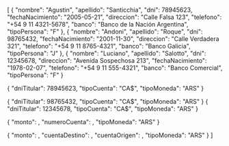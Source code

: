[
  {
    "nombre": "Agustin",
    "apellido": "Santicchia",
    "dni": 78945623,
    "fechaNacimiento": "2005-05-21",
    "direccion": "Calle Falsa 123",
    "telefono": "+54 9 11 4321-5678",
    "banco": "Banco de la Nación Argentina",
    "tipoPersona": "F"
  },
  {
    "nombre": "Andoni",
    "apellido": "Roque",
    "dni": 98765432,
    "fechaNacimiento": "2001-11-30",
    "direccion": "Calle Verdadera 321",
    "telefono": "+54 9 11 8765-4321",
    "banco": "Banco Galicia",
    "tipoPersona": "J"
  },
  {
    "nombre": "Luciano",
    "apellido": "Salotto",
    "dni": 12345678,
    "direccion": "Avenida Sospechosa 213",
    "fechaNacimiento": "1978-02-07",
    "telefono": "+54 9 11 555-4321",
    "banco": "Banco Comercial",
    "tipoPersona": "F"
  }

  {
    "dniTitular": 78945623,
    "tipoCuenta": "CA$",
    "tipoMoneda": "ARS"
  }

  {
    "dniTitular": 98765432,
    "tipoCuenta": "CA$",
    "tipoMoneda": "ARS"
  }
  {
    "dniTitular": 12345678,
    "tipoCuenta": "CA$",
    "tipoMoneda": "ARS"
  }

  {
    "monto": ,
    "numeroCuenta": ,
    "tipoMoneda": "ARS"
  }

  {
    "monto": ,
    "cuentaDestino": ,
    "cuentaOrigen": ,
    "tipoMoneda": "ARS"
  }
]
